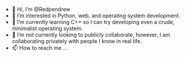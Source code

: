 - 👋 Hi, I’m @Redpendrew
- 👀 I’m interested in Python, web, and operating system development.
- 🌱 I’m currently learning C++ so I can try developing even a crude, minimalist operating system.
- 🛑 I’m not currently looking to publicly collaborate, however, I am collaborating privately with people I know in real life.
- 📫 How to reach me ...
